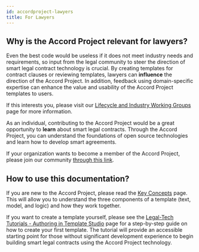 ```yaml
---
id: accordproject-lawyers
title: For Lawyers
---
```


## Why is the Accord Project relevant for lawyers?

Even the best code would be useless if it does not meet industry needs and requirements, so input from the legal community to steer the direction of smart legal contract technology is crucial. By creating templates for contract clauses or reviewing templates, lawyers can **influence** the direction of the Accord Project. In addition, feedback using domain-specific expertise can enhance the value and usability of the Accord Project templates to users.

If this interests you, please visit our [Lifecycle and Industry Working Groups](https://www.accordproject.org/liwg) page for more information.

As an individual, contributing to the Accord Project would be a great opportunity to **learn** about smart legal contracts. Through the Accord Project, you can understand the foundations of open source technologies and learn how to develop smart agreements.

If your organization wants to become a member of the Accord Project, please join our community [through this link](https://www.accordproject.org/membership).


## How to use this documentation?

If you are new to the Accord Project, please read the [Key Concepts](accordproject-concepts) page. This will allow you to understand the three components of a template (text, model, and logic) and how they work together.

If you want to create a template yourself, please see the [Legal-Tech Tutorials - Authoring in Template Studio](tutorial-latedelivery) page for a step-by-step guide on how to create your first template. The tutorial will provide an accessible starting point for those without significant development experience to begin building smart legal contracts using the Accord Project technology.
